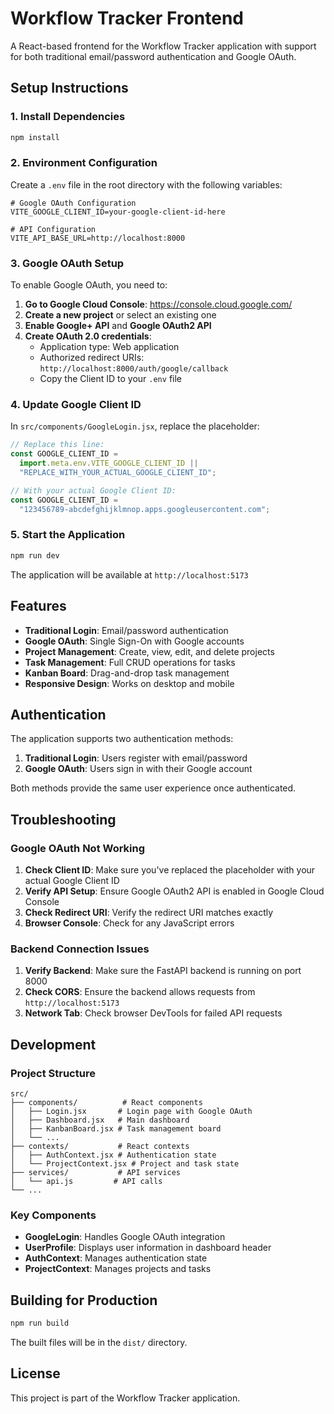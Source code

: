 # Workflow Tracker Frontend

A React-based frontend for the Workflow Tracker application with support for both traditional email/password authentication and Google OAuth.

## Setup Instructions

### 1. Install Dependencies

```bash
npm install
```

### 2. Environment Configuration

Create a `.env` file in the root directory with the following variables:

```env
# Google OAuth Configuration
VITE_GOOGLE_CLIENT_ID=your-google-client-id-here

# API Configuration
VITE_API_BASE_URL=http://localhost:8000
```

### 3. Google OAuth Setup

To enable Google OAuth, you need to:

1. **Go to Google Cloud Console**: https://console.cloud.google.com/
2. **Create a new project** or select an existing one
3. **Enable Google+ API** and **Google OAuth2 API**
4. **Create OAuth 2.0 credentials**:
   - Application type: Web application
   - Authorized redirect URIs: `http://localhost:8000/auth/google/callback`
   - Copy the Client ID to your `.env` file

### 4. Update Google Client ID

In `src/components/GoogleLogin.jsx`, replace the placeholder:

```javascript
// Replace this line:
const GOOGLE_CLIENT_ID =
  import.meta.env.VITE_GOOGLE_CLIENT_ID ||
  "REPLACE_WITH_YOUR_ACTUAL_GOOGLE_CLIENT_ID";

// With your actual Google Client ID:
const GOOGLE_CLIENT_ID =
  "123456789-abcdefghijklmnop.apps.googleusercontent.com";
```

### 5. Start the Application

```bash
npm run dev
```

The application will be available at `http://localhost:5173`

## Features

- **Traditional Login**: Email/password authentication
- **Google OAuth**: Single Sign-On with Google accounts
- **Project Management**: Create, view, edit, and delete projects
- **Task Management**: Full CRUD operations for tasks
- **Kanban Board**: Drag-and-drop task management
- **Responsive Design**: Works on desktop and mobile

## Authentication

The application supports two authentication methods:

1. **Traditional Login**: Users register with email/password
2. **Google OAuth**: Users sign in with their Google account

Both methods provide the same user experience once authenticated.

## Troubleshooting

### Google OAuth Not Working

1. **Check Client ID**: Make sure you've replaced the placeholder with your actual Google Client ID
2. **Verify API Setup**: Ensure Google OAuth2 API is enabled in Google Cloud Console
3. **Check Redirect URI**: Verify the redirect URI matches exactly
4. **Browser Console**: Check for any JavaScript errors

### Backend Connection Issues

1. **Verify Backend**: Make sure the FastAPI backend is running on port 8000
2. **Check CORS**: Ensure the backend allows requests from `http://localhost:5173`
3. **Network Tab**: Check browser DevTools for failed API requests

## Development

### Project Structure

```
src/
├── components/          # React components
│   ├── Login.jsx       # Login page with Google OAuth
│   ├── Dashboard.jsx   # Main dashboard
│   ├── KanbanBoard.jsx # Task management board
│   └── ...
├── contexts/           # React contexts
│   ├── AuthContext.jsx # Authentication state
│   └── ProjectContext.jsx # Project and task state
├── services/           # API services
│   └── api.js         # API calls
└── ...
```

### Key Components

- **GoogleLogin**: Handles Google OAuth integration
- **UserProfile**: Displays user information in dashboard header
- **AuthContext**: Manages authentication state
- **ProjectContext**: Manages projects and tasks

## Building for Production

```bash
npm run build
```

The built files will be in the `dist/` directory.

## License

This project is part of the Workflow Tracker application.
